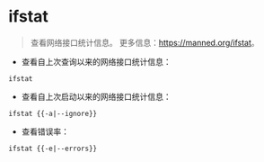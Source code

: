 # ifstat

> 查看网络接口统计信息。
> 更多信息：<https://manned.org/ifstat>。

- 查看自上次查询以来的网络接口统计信息：

`ifstat`

- 查看自上次启动以来的网络接口统计信息：

`ifstat {{-a|--ignore}}`

- 查看错误率：

`ifstat {{-e|--errors}}`